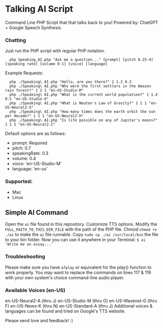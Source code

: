 # Talking AI Script

Command Line PHP Script that that talks back to you! Powered by: ChatGPT + Google Speech Synthesis. 

### Chatting

Just run the PHP script with regular PHP notation.

      php Speaking_AI.php "Ask me a question..." [prompt] [pitch 0.25-4] [speaking rate] [volume 0-1] [voice] [language]

Example Requests:

      php ./Speaking\ AI.php "Hello, are you there?" 1 1.2 0.3
      php ./Speaking\ AI.php "Who were the first settlers in the Amazon rain forest?" 1 2 1 "en-US-Studio-M"
      php ./Speaking\ AI.php "What is the current world population?" 1 1.4 0.5 "en-US-Studio-O"
      php ./Speaking\ AI.php "What is Neuton's Law of Gravity?" 1 1 1 "en-US-Neural2-G"
      php ./Speaking\ AI.php "How many times does the earth orbit the sun per decade?" 1 1 1 "en-US-Neural2-H"
      php ./Speaking\ AI.php "Is life possible on any of Jupitar's moons?" 1 1 1 "en-US-Neural2-I"
      
      
Default options are as follows:
 - prompt: Required
 - pitch: 0.7
 - speakingRate: 0.3
 - volume: 0.4
 - voice: 'en-US-Studio-M'
 - language: 'en-us'

### Supported:
 - Mac
 - Linux
 
## Simple AI Command 
Open the `ai` file found in this repository. Customize TTS options.
Modify the `FULL_PAITH_TO_THIS_DIR_FILE` with the path of the PHP file. 
Chmod `chmod +x ./ai` to make the `ai` file runnable.
Copy `sudo cp ./ai /usr/local/bin` the file to your bin folder.
Now you can use it anywhere in your Terminal: `$ ai 'Write me an essay...'`
 
### Troubleshooting
 Please make sure you have `afplay` or equivalent for the play() function to work properly. You may want to replace the commands on lines 117 & 119 with your own system's choice command-line audio player.

### Available Voices (en-US)
en-US-Neural2-A (thru J)
en-US-Studio-M (thru O)
en-US-Wavenet-G (thru F)
en-US-News-K (thru N)
en-US-Standard-A (thru J)
Additional voices & languages can be found and tried on Google's TTS website.

Please send love and feedback! :)
